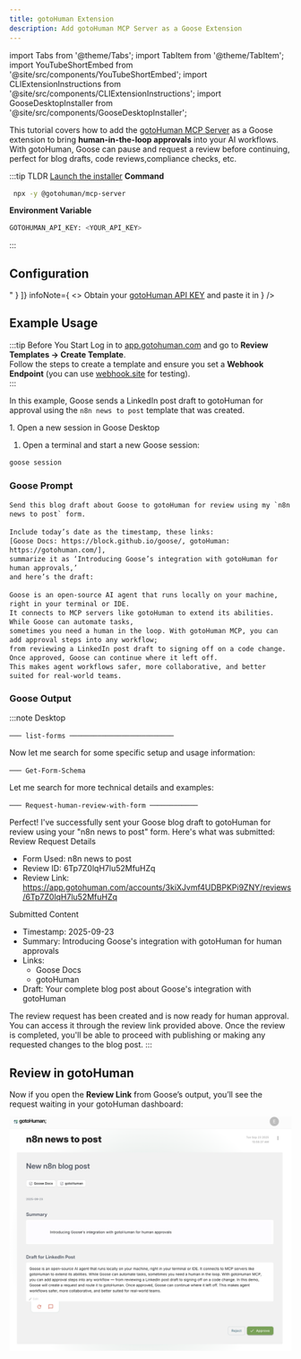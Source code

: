 ```yaml
---
title: gotoHuman Extension
description: Add gotoHuman MCP Server as a Goose Extension
---
```


import Tabs from '@theme/Tabs';
import TabItem from '@theme/TabItem';
import YouTubeShortEmbed from '@site/src/components/YouTubeShortEmbed';
import CLIExtensionInstructions from '@site/src/components/CLIExtensionInstructions';
import GooseDesktopInstaller from '@site/src/components/GooseDesktopInstaller';


<!-- <YouTubeShortEmbed videoUrl="https://www.youtube.com/embed/6aV8pinnUS8" />  -->

This tutorial covers how to add the [gotoHuman MCP Server](https://github.com/gotohuman/gotohuman-mcp-server) as a Goose extension to bring **human-in-the-loop approvals** into your AI workflows. With gotoHuman, Goose can pause and request a review before continuing, perfect for blog drafts, code reviews,compliance checks, etc.  


:::tip TLDR
<Tabs groupId="interface">
  <TabItem value="ui" label="goose Desktop" default>
  [Launch the installer](goose://extension?cmd=npx&arg=-y&arg=%40gotohuman%2Fmcp-server&id=gotoHuman&name=gotoHuman&description=gotoHuman%20MCP%20server%20for%20human-in-the-loop%20approvals&env=GOTOHUMAN_API_KEY%3DgotoHuman%20API%20Key)
  </TabItem>
  <TabItem value="cli" label="goose CLI">
  **Command**
  ```sh
   npx -y @gotohuman/mcp-server
  ```
  **Environment Variable**
  ```sh
  GOTOHUMAN_API_KEY: <YOUR_API_KEY>
  ```
  </TabItem>
</Tabs>
:::

## Configuration

<Tabs groupId="interface">
  <TabItem value="ui" label="goose Desktop" default>
  <GooseDesktopInstaller
    extensionId="gotoHuman"
    extensionName="gotoHuman"
    description="gotoHuman MCP server for human-in-the-loop approvals"
    command="npx"
    args={["-y", "@gotohuman/mcp-server"]}
    envVars={[
      { name: "GOTOHUMAN_API_KEY", label: "gotoHuman API Key" }
    ]}
    apiKeyLink="https://app.gotohuman.com/accounts/3kiXJvmf4UDBPKPi9ZNY/api-keys"
    apiKeyLinkText="GOTOHUMAN_API_KEY"
  />
  </TabItem>
  <TabItem value="cli" label="goose CLI">
      <CLIExtensionInstructions
        name="gotoHuman MCP"
        command="npx -y @gotohuman/mcp-server"
        timeout={300}
        envVars={[
            { key: "GOTOHUMAN_API_KEY", value: "<YOUR_API_KEY>" }
        ]}
        infoNote={
            <>
            Obtain your <a href="https://app.gotohuman.com/accounts/3kiXJvmf4UDBPKPi9ZNY/api-keys" target="_blank" rel="noopener noreferrer">gotoHuman API KEY</a> and paste it in
            </>
        }
      />
  </TabItem>
</Tabs>

## Example Usage

:::tip Before You Start
Log in to [app.gotohuman.com](https://app.gotohuman.com) and go to **Review Templates → Create Template**.  
Follow the steps to create a template and ensure you set a **Webhook Endpoint** (you can use [webhook.site](https://webhook.site) for testing).  
:::


In this example, Goose sends a LinkedIn post draft to gotoHuman for approval using the `n8n news to post` template that was created.

<Tabs groupId="interface">
  <TabItem value="ui" label="goose Desktop" default>
   1. Open a new session in Goose Desktop
  </TabItem>
  <TabItem value="cli" label="goose CLI">

  1. Open a terminal and start a new Goose session:

  ```sh
  goose session
  ```

  </TabItem>
</Tabs>

### Goose Prompt
```
Send this blog draft about Goose to gotoHuman for review using my `n8n news to post` form. 

Include today’s date as the timestamp, these links: 
[Goose Docs: https://block.github.io/goose/, gotoHuman: https://gotohuman.com/], 
summarize it as ‘Introducing Goose’s integration with gotoHuman for human approvals,’ 
and here’s the draft:

Goose is an open-source AI agent that runs locally on your machine, right in your terminal or IDE. 
It connects to MCP servers like gotoHuman to extend its abilities. While Goose can automate tasks, 
sometimes you need a human in the loop. With gotoHuman MCP, you can add approval steps into any workflow;
from reviewing a LinkedIn post draft to signing off on a code change. 
Once approved, Goose can continue where it left off. 
This makes agent workflows safer, more collaborative, and better suited for real-world teams.
```
### Goose Output

:::note Desktop


`─── list-forms ──────────────────────────`

Now let me search for some specific setup and usage information:

`─── Get-Form-Schema`

Let me search for more technical details and examples:

`─── Request-human-review-with-form ────────────`

Perfect! I've successfully sent your Goose blog draft to gotoHuman for review using your "n8n news to post" form. Here's what was submitted:
Review Request Details

- Form Used: n8n news to post
- Review ID: 6Tp7Z0lqH7lu52MfuHZq
- Review Link: https://app.gotohuman.com/accounts/3kiXJvmf4UDBPKPi9ZNY/reviews/6Tp7Z0lqH7lu52MfuHZq

Submitted Content

- Timestamp: 2025-09-23
- Summary: Introducing Goose's integration with gotoHuman for human approvals
- Links:
    - Goose Docs
    - gotoHuman
- Draft: Your complete blog post about Goose's integration with gotoHuman

The review request has been created and is now ready for human approval. You can access it through the review link provided above. Once the review is completed, you'll be able to proceed with publishing or making any requested changes to the blog post.
:::

## Review in gotoHuman

Now if you open the **Review Link** from Goose’s output, you’ll see the request waiting in your gotoHuman dashboard:  

![](/img/gotohuman.png)

